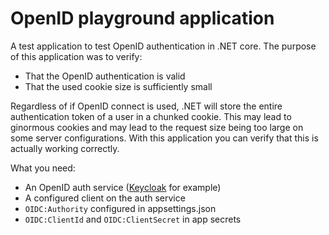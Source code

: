 # OpenID playground application

A test application to test OpenID authentication in .NET core.
The purpose of this application was to verify:

* That the OpenID authentication is valid
* That the used cookie size is sufficiently small

Regardless of if OpenID connect is used, .NET will store the entire 
authentication token of a user in a chunked cookie. This may lead
to ginormous cookies and may lead to the request size being too large
on some server configurations. With this application you can verify
that this is actually working correctly.

What you need:
* An OpenID auth service ([Keycloak](https://www.keycloak.org) for example)
* A configured client on the auth service
* `OIDC:Authority` configured in appsettings.json
* `OIDC:ClientId` and `OIDC:ClientSecret` in app secrets

